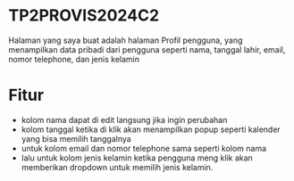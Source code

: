 # TP2PROVIS2024C2

Halaman yang saya buat adalah halaman Profil pengguna, yang menampilkan data pribadi dari pengguna seperti nama, tanggal lahir, email, nomor telephone, dan jenis kelamin

# Fitur
- kolom nama dapat di edit langsung jika ingin perubahan
- kolom tanggal ketika di klik akan menampilkan popup seperti kalender yang bisa memilih tanggalnya
- untuk kolom email dan nomor telephone sama seperti kolom nama
- lalu untuk kolom jenis kelamin ketika pengguna meng klik akan memberikan dropdown untuk memilih jenis kelamin.
